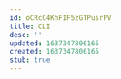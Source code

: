 ```yaml
---
id: oCRcC4KhFIF5zGTPusrPV
title: CLI
desc: ''
updated: 1637347806165
created: 1637347806165
stub: true
---
```



